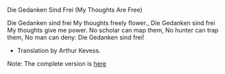 Die Gedanken Sind Frei (My Thoughts Are Free)

Die Gedanken sind frei
My thoughts freely flower.,
Die Gedanken sind frei
My thoughts give me power.
No scholar can map them,
No hunter can trap them,
No man can deny:
Die Gedanken sind frei!

- Translation by Arthur Kevess.

Note: The complete version is [here](http://www.mythoughtsarefree.com/bookclubguide.html)